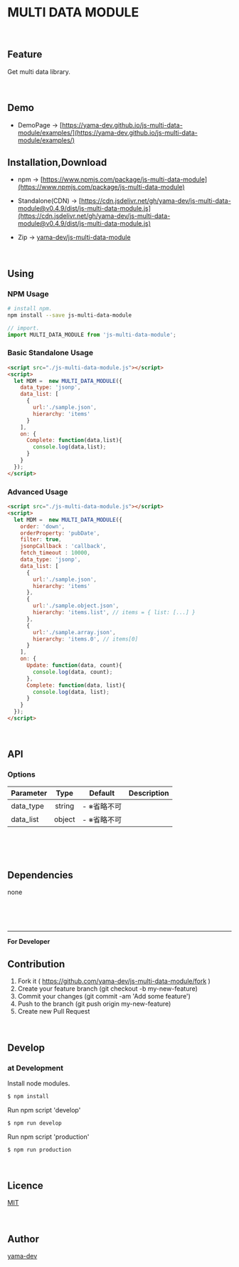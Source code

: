 # MULTI DATA MODULE

<br>

## Feature

Get multi data library.

<br>

## Demo

- DemoPage -> [https://yama-dev.github.io/js-multi-data-module/examples/](https://yama-dev.github.io/js-multi-data-module/examples/)

## Installation,Download

- npm -> [https://www.npmjs.com/package/js-multi-data-module](https://www.npmjs.com/package/js-multi-data-module)

- Standalone(CDN) -> [https://cdn.jsdelivr.net/gh/yama-dev/js-multi-data-module@v0.4.9/dist/js-multi-data-module.js](https://cdn.jsdelivr.net/gh/yama-dev/js-multi-data-module@v0.4.9/dist/js-multi-data-module.js)

- Zip -> [yama-dev/js-multi-data-module](https://github.com/yama-dev/js-multi-data-module/releases/latest)

<br>

## Using

### NPM Usage

``` bash
# install npm.
npm install --save js-multi-data-module
```

``` javascript
// import.
import MULTI_DATA_MODULE from 'js-multi-data-module';
```

### Basic Standalone Usage

``` html
<script src="./js-multi-data-module.js"></script>
<script>
  let MDM =  new MULTI_DATA_MODULE({
    data_type: 'jsonp',
    data_list: [
      {
        url:'./sample.json',
        hierarchy: 'items'
      }
    ],
    on: {
      Complete: function(data,list){
        console.log(data,list);
      }
    }
  });
</script>
```

### Advanced Usage

``` html
<script src="./js-multi-data-module.js"></script>
<script>
  let MDM =  new MULTI_DATA_MODULE({
    order: 'down',
    orderProperty: 'pubDate',
    filter: true,
    jsonpCallback : 'callback',
    fetch_timeout : 10000,
    data_type: 'jsonp',
    data_list: [
      {
        url:'./sample.json',
        hierarchy: 'items'
      },
      {
        url:'./sample.object.json',
        hierarchy: 'items.list', // items = { list: [...] }
      },
      {
        url:'./sample.array.json',
        hierarchy: 'items.0', // items[0]
      }
    ],
    on: {
      Update: function(data, count){
        console.log(data, count);
      },
      Complete: function(data, list){
        console.log(data, list);
      }
    }
  });
</script>
```

<br>

## API

### Options

| Parameter | Type   | Default      | Description |
| :---      | :---:  | :---:        | :---        |
| data_type | string | - ※省略不可 |             |
| data_list | object | - ※省略不可 |             |

<br><br><br>

## Dependencies

none

<br><br><br>

___

**For Developer**

## Contribution

1. Fork it ( https://github.com/yama-dev/js-multi-data-module/fork )
2. Create your feature branch (git checkout -b my-new-feature)
3. Commit your changes (git commit -am 'Add some feature')
4. Push to the branch (git push origin my-new-feature)
5. Create new Pull Request

<br>

## Develop

### at Development

Install node modules.

``` bash
$ npm install
```

Run npm script 'develop'

``` bash
$ npm run develop
```

Run npm script 'production'

``` bash
$ npm run production
```

<br>

## Licence

[MIT](https://github.com/yama-dev/js-multi-data-module/blob/master/LICENSE)

<br>

## Author

[yama-dev](https://github.com/yama-dev)

